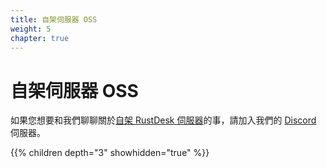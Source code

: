 ```yaml
---
title: 自架伺服器 OSS
weight: 5
chapter: true
---
```


# 自架伺服器 OSS

如果您想要和我們聊聊關於[自架 RustDesk 伺服器](https://github.com/rustdesk/rustdesk-server)的事，請加入我們的 [Discord](https://discord.com/invite/nDceKgxnkV) 伺服器。

{{% children depth="3" showhidden="true" %}}
